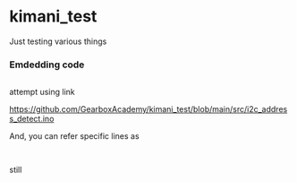 # kimani_test

Just testing various things

### Emdedding code

```cpp:src/i2c_address_detect.ino
```


attempt using link 

https://github.com/GearboxAcademy/kimani_test/blob/main/src/i2c_address_detect.ino

And, you can refer specific lines as
```cpp:src/i2c_address_detect.ino [4-5]
 
```
still
